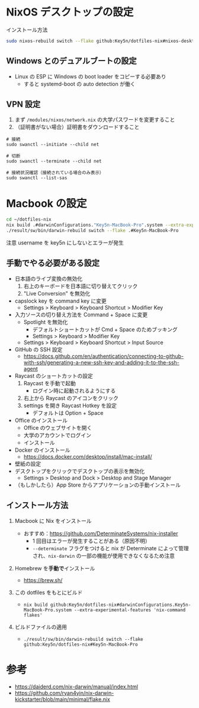 # NixOS デスクトップの設定

インストール方法

```sh
sudo nixos-rebuild switch --flake github:Key5n/dotfiles-nix#nixos-desktop
```

## Windows とのデュアルブートの設定

- Linux の ESP に Windows の boot loader をコピーする必要あり
  - すると systemd-boot の auto detection が働く

## VPN 設定

1. まず `/modules/nixos/network.nix` の大学パスワードを変更すること
2. （証明書がない場合）証明書をダウンロードすること

```
# 接続
sudo swanctl --initiate --child net

# 切断
sudo swanctl --terminate --child net

# 接続状況確認（接続されている場合のみ表示）
sudo swanctl --list-sas
```

# Macbook の設定

```sh
cd ~/dotfiles-nix
nix build .#darwinConfigurations."Key5n-MacBook-Pro".system --extra-experimental-features 'nix-command flakes'
./result/sw/bin/darwin-rebuild switch --flake .#Key5n-MacBook-Pro
```

注意
username を key5n にしないとエラーが発生

## 手動でやる必要がある設定

- 日本語のライブ変換の無効化
  1. 右上のキーボードを日本語に切り替えてクリック
  2. "Live Conversion" を無効化
- capslock key を command key に変更
  - Settings > Keyboard > Keyboard Shortcut > Modifier Key
- 入力ソースの切り替え方法を Command + Space に変更
  - Spotlight を無効化
    - デフォルトショートカットが Cmd + Space のためブッキング
    - Settings > Keyboard > Modifier Key
  - Settings > Keyboard > Keyboard Shortcut > Input Source
- GitHub の SSH 設定
  - https://docs.github.com/en/authentication/connecting-to-github-with-ssh/generating-a-new-ssh-key-and-adding-it-to-the-ssh-agent
- Raycast のショートカットの設定
  1. Raycast を手動で起動
     - ログイン時に起動されるようにする
  2. 右上から Raycast のアイコンをクリック
  3. settings を開き Raycast Hotkey を設定
     - デフォルトは Option + Space
- Office のインストール
  - Office のウェブサイトを開く
  - 大学のアカウントでログイン
  - インストール
- Docker のインストール
  - https://docs.docker.com/desktop/install/mac-install/
- 壁紙の設定
- デスクトップをクリックでデスクトップの表示を無効化
  - Settings > Desktop and Dock > Desktop and Stage Manager
- （もしかしたら）App Store からアプリケーションの手動インストール

## インストール方法

1. Macbook に Nix をインストール
   - おすすめ：https://github.com/DeterminateSystems/nix-installer
     - 1 回目はエラーが発生することがある（原因不明）
     - `--determinate` フラグをつけると nix が Determinate によって管理され、`nix-darwin` の一部の機能が使用できなくなるため注意
2. Homebrew を**手動で**インストール
   - https://brew.sh/
3. この dotfiles をもとにビルド

   - `nix build github:Key5n/dotfiles-nix#darwinConfigurations.Key5n-MacBook-Pro.system --extra-experimental-features 'nix-command flakes'`

4. ビルドファイルの適用
   - `./result/sw/bin/darwin-rebuild switch --flake github:Key5n/dotfiles-nix#Key5n-MacBook-Pro`

# 参考

- https://daiderd.com/nix-darwin/manual/index.html
- https://github.com/ryan4yin/nix-darwin-kickstarter/blob/main/minimal/flake.nix
